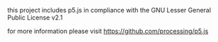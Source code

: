 this project includes p5.js in compliance with the GNU Lesser General Public License v2.1

for more information please visit https://github.com/processing/p5.js
